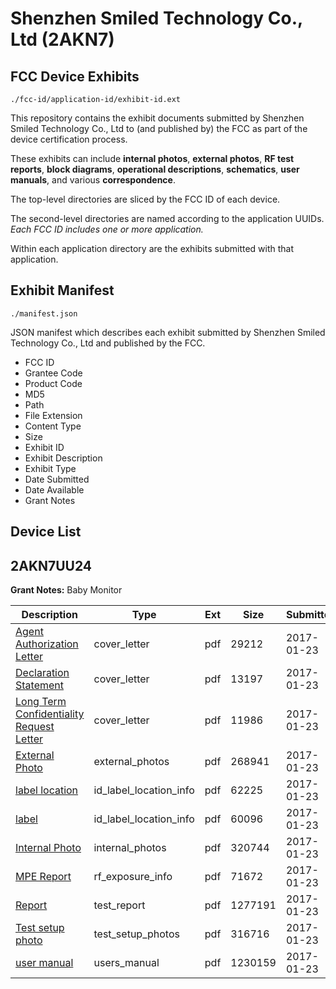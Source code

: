 # Shenzhen Smiled Technology Co., Ltd (2AKN7)
## FCC Device Exhibits

```
./fcc-id/application-id/exhibit-id.ext
```

This repository contains the exhibit documents submitted by Shenzhen Smiled Technology Co., Ltd to (and published by) the FCC as part of the device certification process.

These exhibits can include **internal photos**, **external photos**, **RF test reports**, **block diagrams**, **operational descriptions**, **schematics**, **user manuals**, and various **correspondence**.

The top-level directories are sliced by the FCC ID of each device.

The second-level directories are named according to the application UUIDs. *Each FCC ID includes one or more application.*

Within each application directory are the exhibits submitted with that application. 

## Exhibit Manifest

```
./manifest.json
```

JSON manifest which describes each exhibit submitted by Shenzhen Smiled Technology Co., Ltd and published by the FCC.

- FCC ID
- Grantee Code
- Product Code
- MD5
- Path
- File Extension
- Content Type
- Size
- Exhibit ID
- Exhibit Description
- Exhibit Type
- Date Submitted
- Date Available
- Grant Notes

## Device List
## 2AKN7UU24
**Grant Notes:** Baby Monitor

| Description | Type | Ext | Size | Submitted | Available |
| ----------- | ---- | --- | ---- | --------- | --------- |
| [Agent Authorization Letter](2AKN7UU24/ba286948394b9c2e4d2c4210378f19dc/3267643.pdf) | cover_letter | pdf | 29212 | 2017-01-23 | 2017-01-23 |
| [Declaration Statement](2AKN7UU24/ba286948394b9c2e4d2c4210378f19dc/3267644.pdf) | cover_letter | pdf | 13197 | 2017-01-23 | 2017-01-23 |
| [Long Term Confidentiality Request Letter](2AKN7UU24/ba286948394b9c2e4d2c4210378f19dc/3267645.pdf) | cover_letter | pdf | 11986 | 2017-01-23 | 2017-01-23 |
| [External Photo](2AKN7UU24/ba286948394b9c2e4d2c4210378f19dc/3267646.pdf) | external_photos | pdf | 268941 | 2017-01-23 | 2017-01-23 |
| [label location](2AKN7UU24/ba286948394b9c2e4d2c4210378f19dc/3267650.pdf) | id_label_location_info | pdf | 62225 | 2017-01-23 | 2017-01-23 |
| [label](2AKN7UU24/ba286948394b9c2e4d2c4210378f19dc/3267653.pdf) | id_label_location_info | pdf | 60096 | 2017-01-23 | 2017-01-23 |
| [Internal Photo](2AKN7UU24/ba286948394b9c2e4d2c4210378f19dc/3267649.pdf) | internal_photos | pdf | 320744 | 2017-01-23 | 2017-01-23 |
| [MPE Report](2AKN7UU24/ba286948394b9c2e4d2c4210378f19dc/3267647.pdf) | rf_exposure_info | pdf | 71672 | 2017-01-23 | 2017-01-23 |
| [Report](2AKN7UU24/ba286948394b9c2e4d2c4210378f19dc/3267648.pdf) | test_report | pdf | 1277191 | 2017-01-23 | 2017-01-23 |
| [Test setup photo](2AKN7UU24/ba286948394b9c2e4d2c4210378f19dc/3267651.pdf) | test_setup_photos | pdf | 316716 | 2017-01-23 | 2017-01-23 |
| [user manual](2AKN7UU24/ba286948394b9c2e4d2c4210378f19dc/3267656.pdf) | users_manual | pdf | 1230159 | 2017-01-23 | 2017-01-23 |

